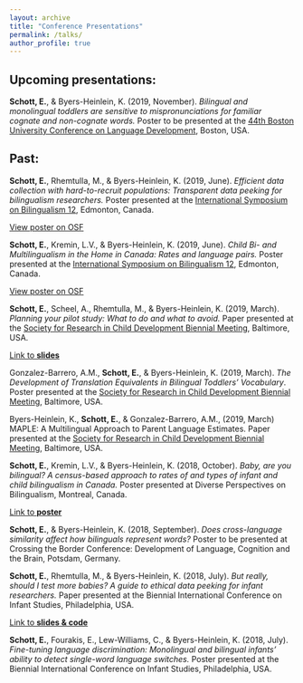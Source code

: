 ```yaml
---
layout: archive
title: "Conference Presentations"
permalink: /talks/
author_profile: true
---
```


Upcoming presentations:
-----

**Schott, E.**, & Byers-Heinlein, K. (2019, November). *Bilingual and monolingual toddlers are sensitive to mispronunciations for familiar cognate and non-cognate words.* Poster to be presented at the [44th Boston University Conference on Language Development](https://www.bu.edu/bucld/), Boston, USA.


Past:
-----

**Schott, E.**, Rhemtulla, M., & Byers-Heinlein, K. (2019, June). *Efficient data collection with hard-to-recruit populations: Transparent data peeking for bilingualism researchers.* Poster presented at the [International Symposium on Bilingualism 12](http://sites.psych.ualberta.ca/ISB12/), Edmonton, Canada.

[View poster on OSF](https://osf.io/egdcv/)

**Schott, E.**, Kremin, L.V., & Byers-Heinlein, K. (2019, June). *Child Bi- and Multilingualism in the Home in Canada: Rates and language pairs.* Poster presented at the [International Symposium on Bilingualism 12](http://sites.psych.ualberta.ca/ISB12/), Edmonton, Canada.

[View poster on OSF](https://osf.io/vn79w/)


**Schott, E.**, Scheel, A., Rhemtulla, M., & Byers-Heinlein, K. (2019, March). *Planning your pilot study: What to do and what to avoid.* Paper presented at the [Society for Research in Child Development Biennial Meeting](https://www.srcd.org/meetings/biennial-meeting/schedule-glance), Baltimore, USA.

[Link to **slides**](https://osf.io/qcwfz/)

Gonzalez-Barrero, A.M., **Schott, E.**, & Byers-Heinlein, K. (2019, March). *The Development of Translation Equivalents in Bilingual Toddlers’ Vocabulary*. Poster presented at the [Society for Research in Child Development Biennial Meeting](https://www.srcd.org/meetings/biennial-meeting/schedule-glance), Baltimore, USA.

Byers-Heinlein, K., **Schott, E.**, & Gonzalez-Barrero, A.M., (2019, March) MAPLE: A Multilingual Approach to Parent Language Estimates. Paper presented at the [Society for Research in Child Development Biennial Meeting](https://www.srcd.org/meetings/biennial-meeting/schedule-glance), Baltimore, USA.


**Schott, E.**, Kremin, L.V., & Byers-Heinlein, K. (2018, October). *Baby, are you bilingual? A census-based approach to rates of and types of infant and child bilingualism in Canada.* Poster presented at Diverse Perspectives on Bilingualism, Montreal, Canada.

[Link to **poster**](https://osf.io/4gekn/)


**Schott, E.**, & Byers-Heinlein, K. (2018, September). *Does cross-language similarity affect how bilinguals represent words?* Poster to be presented at Crossing the Border Conference: Development of Language, Cognition and the Brain, Potsdam, Germany.


**Schott, E.**, Rhemtulla, M., & Byers-Heinlein, K. (2018, July). *But really, should I test more babies? A guide to ethical data peeking for infant researchers.* Paper presented at the Biennial International Conference on Infant Studies, Philadelphia, USA.

[Link to **slides & code**](https://osf.io/cb6hw/)


**Schott, E.**, Fourakis, E., Lew-Williams, C., & Byers-Heinlein, K. (2018, July). *Fine-tuning language discrimination: Monolingual and bilingual infants’ ability to detect single-word language switches.* Poster presented at the Biennial International Conference on Infant Studies, Philadelphia, USA.
